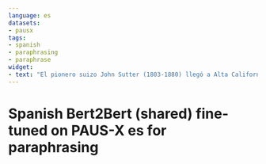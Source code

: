 ```yaml
---
language: es
datasets:
- pausx
tags:
- spanish
- paraphrasing
- paraphrase
widget:
- text: "El pionero suizo John Sutter (1803-1880) llegó a Alta California con otros colonos euroamericanos en agosto de 1839."
---
```

# Spanish Bert2Bert (shared) fine-tuned on PAUS-X es for paraphrasing